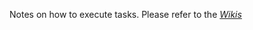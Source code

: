 Notes on how to execute tasks. Please refer to the [*Wikis*](https://github.com/axelmukwena/notes/wiki)
